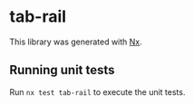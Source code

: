 # tab-rail

This library was generated with [Nx](https://nx.dev).

## Running unit tests

Run `nx test tab-rail` to execute the unit tests.
